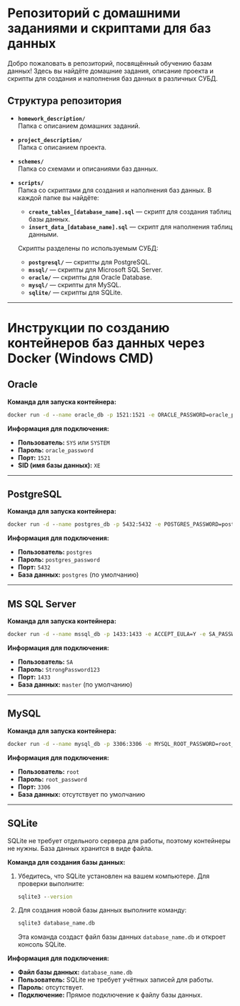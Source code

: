 
# Репозиторий с домашними заданиями и скриптами для баз данных

Добро пожаловать в репозиторий, посвящённый обучению базам данных! Здесь вы найдёте домашние задания, описание проекта и скрипты для создания и наполнения баз данных в различных СУБД.

## Структура репозитория

- **`homework_description/`**  
  Папка с описанием домашних заданий.  

- **`project_description/`**  
  Папка с описанием проекта.  
    
- **`schemes/`**  
  Папка со схемами и описаниями баз данных.  

- **`scripts/`**  
  Папка со скриптами для создания и наполнения баз данных. В каждой папке вы найдёте:
  
  - **`create_tables_[database_name].sql`** — скрипт для создания таблиц базы данных.  
  - **`insert_data_[database_name].sql`** — скрипт для наполнения таблиц данными.  

  Скрипты разделены по используемым СУБД:  
  - **`postgresql/`** — скрипты для PostgreSQL.  
  - **`mssql/`** — скрипты для Microsoft SQL Server.  
  - **`oracle/`** — скрипты для Oracle Database.  
  - **`mysql/`** — скрипты для MySQL.  
  - **`sqlite/`** — скрипты для SQLite.  

---

# Инструкции по созданию контейнеров баз данных через Docker (Windows CMD)

## Oracle

**Команда для запуска контейнера:**
```cmd
docker run -d --name oracle_db -p 1521:1521 -e ORACLE_PASSWORD=oracle_password gvenzl/oracle-xe

```

**Информация для подключения:**
- **Пользователь:** `SYS` или `SYSTEM`
- **Пароль:** `oracle_password`
- **Порт:** `1521`
- **SID (имя базы данных):** `XE`

---

## PostgreSQL

**Команда для запуска контейнера:**
```cmd
docker run -d --name postgres_db -p 5432:5432 -e POSTGRES_PASSWORD=postgres_password postgres:latest
```

**Информация для подключения:**
- **Пользователь:** `postgres`
- **Пароль:** `postgres_password`
- **Порт:** `5432`
- **База данных:** `postgres` (по умолчанию)

---

## MS SQL Server

**Команда для запуска контейнера:**
```cmd
docker run -d --name mssql_db -p 1433:1433 -e ACCEPT_EULA=Y -e SA_PASSWORD=StrongPassword123 mcr.microsoft.com/mssql/server:latest
```

**Информация для подключения:**
- **Пользователь:** `SA`
- **Пароль:** `StrongPassword123`
- **Порт:** `1433`
- **База данных:** `master` (по умолчанию)

---

## MySQL

**Команда для запуска контейнера:**
```cmd
docker run -d --name mysql_db -p 3306:3306 -e MYSQL_ROOT_PASSWORD=root_password mysql:latest
```

**Информация для подключения:**
- **Пользователь:** `root`
- **Пароль:** `root_password`
- **Порт:** `3306`
- **База данных:** отсутствует по умолчанию

---

## SQLite

SQLite не требует отдельного сервера для работы, поэтому контейнеры не нужны. База данных хранится в виде файла.

**Команда для создания базы данных:**
1. Убедитесь, что SQLite установлен на вашем компьютере. Для проверки выполните:
   ```cmd
   sqlite3 --version
   ```
2. Для создания новой базы данных выполните команду:
   ```cmd
   sqlite3 database_name.db
   ```
   Эта команда создаст файл базы данных `database_name.db` и откроет консоль SQLite.

**Информация для подключения:**
- **Файл базы данных:** `database_name.db`
- **Пользователь:** SQLite не требует учётных записей для работы.
- **Пароль:** отсутствует.
- **Подключение:** Прямое подключение к файлу базы данных.